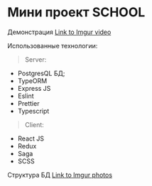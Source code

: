 # Мини проект SCHOOL
Демонстрация [Link to Imgur video](https://imgur.com/a/HiU5xQs)

Использованные технологии:

> Server:

-   PostgresQL БД;
-   TypeORM
-   Express JS
-   Eslint
-   Prettier
-   Typescript

> Client:

-   React JS
-   Redux
-   Saga
-   SCSS

Структура БД [Link to Imgur photos](https://imgur.com/0OxFdBz)
